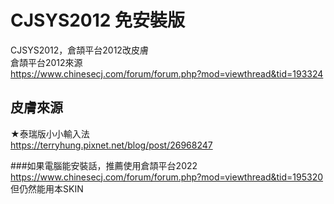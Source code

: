 # CJSYS2012 免安裝版
CJSYS2012，倉頡平台2012改皮膚  
倉頡平台2012來源  
https://www.chinesecj.com/forum/forum.php?mod=viewthread&tid=193324

## 皮膚來源  
★泰瑞版小小輸入法  
https://terryhung.pixnet.net/blog/post/26968247  

###如果電腦能安裝話，推薦使用倉頡平台2022  
https://www.chinesecj.com/forum/forum.php?mod=viewthread&tid=195320  
但仍然能用本SKIN
